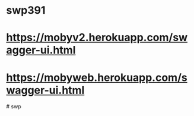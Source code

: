 # swp391 
# https://mobyv2.herokuapp.com/swagger-ui.html
# https://mobyweb.herokuapp.com/swagger-ui.html
#   s w p  
 
